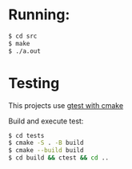 # Running:

``` bash
$ cd src
$ make
$ ./a.out
```

# Testing

This projects use [gtest with cmake](https://google.github.io/googletest/quickstart-cmake.html)


Build and execute test:

``` bash
$ cd tests
$ cmake -S . -B build
$ cmake --build build
$ cd build && ctest && cd .. 
```